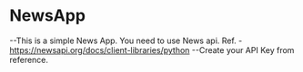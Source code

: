 # NewsApp
--This is a simple News App. You need to use News api. Ref. - https://newsapi.org/docs/client-libraries/python
--Create your API Key from reference.
